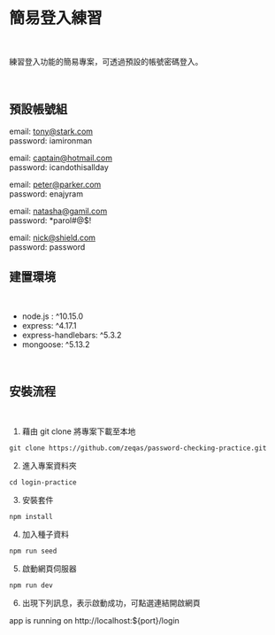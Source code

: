 # 簡易登入練習

<br>

練習登入功能的簡易專案，可透過預設的帳號密碼登入。

<br>

## 預設帳號組

email: tony@stark.com 
<br>
password: iamironman

email: captain@hotmail.com
<br>
password: icandothisallday

email: peter@parker.com
<br>
password: enajyram

email: natasha@gamil.com
<br>
password: *parol#@$!

email: nick@shield.com
<br>
password: password

## 建置環境

<br>

* node.js : ^10.15.0
* express: ^4.17.1
* express-handlebars: ^5.3.2
* mongoose: ^5.13.2

<br>

## 安裝流程

<br>

1. 藉由 git clone 將專案下載至本地
```
git clone https://github.com/zeqas/password-checking-practice.git
```
2. 進入專案資料夾
```
cd login-practice
```
3. 安裝套件
```
npm install
```
4. 加入種子資料
```
npm run seed
```
5. 啟動網頁伺服器
```
npm run dev
```
6. 出現下列訊息，表示啟動成功，可點選連結開啟網頁

app is running on http://localhost:${port}/login